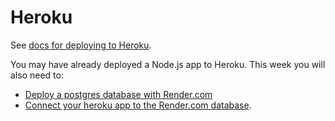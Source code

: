 # Heroku

See [docs for deploying to Heroku](../supporting-documentation/deploy-heroku.md).

You may have already deployed a Node.js app to Heroku. This week you will also need to:

- [Deploy a postgres database with Render.com](../supporting-documentation/render-db.md)
- [Connect your heroku app to the Render.com database](../supporting-documentation/render-db.md#connect-to-your-database-from-heroku).